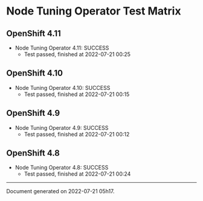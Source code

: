 
Node Tuning Operator Test Matrix
================================

OpenShift 4.11
--------------



* Node Tuning Operator 4.11: SUCCESS
  - Test passed, finished at 2022-07-21 00:25






OpenShift 4.10
--------------



* Node Tuning Operator 4.10: SUCCESS
  - Test passed, finished at 2022-07-21 00:15






OpenShift 4.9
-------------



* Node Tuning Operator 4.9: SUCCESS
  - Test passed, finished at 2022-07-21 00:12






OpenShift 4.8
-------------



* Node Tuning Operator 4.8: SUCCESS
  - Test passed, finished at 2022-07-21 00:24






---
Document generated on 2022-07-21 05h17.
